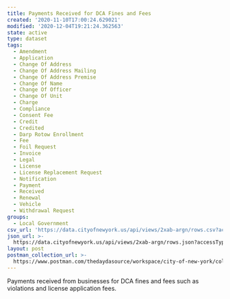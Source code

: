 ```yaml
---
title: Payments Received for DCA Fines and Fees
created: '2020-11-10T17:00:24.629021'
modified: '2020-12-04T19:21:24.362563'
state: active
type: dataset
tags:
  - Amendment
  - Application
  - Change Of Address
  - Change Of Address Mailing
  - Change Of Address Premise
  - Change Of Name
  - Change Of Officer
  - Change Of Unit
  - Charge
  - Compliance
  - Consent Fee
  - Credit
  - Credited
  - Darp Rotow Enrollment
  - Fee
  - Foil Request
  - Invoice
  - Legal
  - License
  - License Replacement Request
  - Notification
  - Payment
  - Received
  - Renewal
  - Vehicle
  - Withdrawal Request
groups:
  - Local Government
csv_url: 'https://data.cityofnewyork.us/api/views/2xab-argn/rows.csv?accessType=DOWNLOAD'
json_url: >-
  https://data.cityofnewyork.us/api/views/2xab-argn/rows.json?accessType=DOWNLOAD
layout: post
postman_collection_url: >-
  https://www.postman.com/thedaydasource/workspace/city-of-new-york/collection/15909983-466bfa3d-45a3-4403-b934-6eb8c77f5219
---
```

Payments received from businesses for DCA fines and fees such as violations and license application fees.

